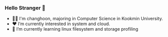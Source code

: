 ### Hello Stranger 👋
- 🧑‍💻 I'm changhoon, majoring in Computer Science in Kookmin University.
- ❤️ I’m currently interested in system and cloud.
- 🌱 I’m currently learning linux filesystem and storage profiling
<!--
**ChangHoon-Sung/ChangHoon-Sung** is a ✨ _special_ ✨ repository because its `README.md` (this file) appears on your GitHub profile.

Here are some ideas to get you started:


- 🌱 I’m currently learning ...
- 👯 I’m looking to collaborate on ...
- 🤔 I’m looking for help with ...
- 💬 Ask me about ...
- 📫 How to reach me: ...
- 😄 Pronouns: ...
- ⚡ Fun fact: ...
-->
